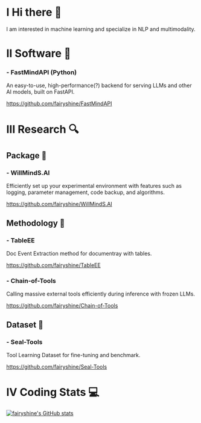 # I Hi there 👋

I am interested in machine learning and specialize in NLP and multimodality.

# II Software 🎯
### - FastMindAPI (Python)
An easy-to-use, high-performance(?) backend for serving LLMs and other AI models, built on FastAPI.

https://github.com/fairyshine/FastMindAPI

# III Research 🔍
## Package 🎉
### - WillMindS.AI
Efficiently set up your experimental environment with features such as logging, parameter management, code backup, and algorithms.

https://github.com/fairyshine/WillMindS.AI

## Methodology 🚀
### - TableEE 
Doc Event Extraction method for documentray with tables.

https://github.com/fairyshine/TableEE

### - Chain-of-Tools
Calling massive external tools efficiently during inference with frozen LLMs.

https://github.com/fairyshine/Chain-of-Tools

## Dataset 📄
### - Seal-Tools
Tool Learning Dataset for fine-tuning and benchmark.

https://github.com/fairyshine/Seal-Tools

# IV Coding Stats 💻

[![fairyshine's GitHub stats](https://github-readme-stats.vercel.app/api?username=fairyshine)](https://github.com/anuraghazra/github-readme-stats)


<!--
**fairyshine/fairyshine** is a ✨ _special_ ✨ repository because its `README.md` (this file) appears on your GitHub profile.

Here are some ideas to get you started:

- 🔭 I’m currently working on ...
- 🌱 I’m currently learning ...
- 👯 I’m looking to collaborate on ...
- 🤔 I’m looking for help with ...
- 💬 Ask me about ...
- 📫 How to reach me: ...
- 😄 Pronouns: ...
- ⚡ Fun fact: ...
-->
